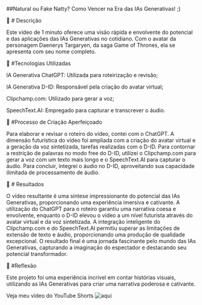 ##Natural ou Fake Natty? Como Vencer na Era das IAs Generativas! ;)

📒 # Descrição

Este vídeo de 1 minuto oferece uma visão rápida e envolvente do potencial e das aplicações das IAs Generativas no cotidiano. Com o avatar da personagem Daenerys Targaryen, da saga Game of Thrones, ela se apresenta com seu nome completo.

🤖 #Tecnologias Utilizadas

IA Generativa ChatGPT: Utilizada para roteirização e revisão;

IA Generativa D-ID: Responsável pela criação do avatar virtual;

Clipchamp.com: Utilizado para gerar a voz;

SpeechText.AI: Empregado para capturar e transcrever o áudio.

🧐 #Processo de Criação Aperfeiçoado

Para elaborar e revisar o roteiro do vídeo, contei com o ChatGPT. A dimensão futurística do vídeo foi ampliada com a criação do avatar virtual e a geração da voz sintetizada, tarefas realizadas com o D-ID. Para contornar a restrição de palavras no modo free do D-ID, utilizei o Clipchamp.com para gerar a voz com um texto mais longo e o SpeechText.AI para capturar o áudio. Para concluir, integrei o áudio no D-ID, aproveitando sua capacidade ilimitada de processamento de áudio.

🚀 # Resultados

O vídeo resultante é uma síntese impressionante do potencial das IAs Generativas, proporcionando uma experiência imersiva e cativante. A utilização do ChatGPT para o roteiro garantiu uma narrativa coesa e envolvente, enquanto o D-ID elevou o vídeo a um nível futurista através do avatar virtual e da voz sintetizada. A integração inteligente do Clipchamp.com e do SpeechText.AI permitiu superar as limitações de extensão de texto e áudio, proporcionando uma produção de qualidade excepcional. O resultado final é uma jornada fascinante pelo mundo das IAs Generativas, capturando a imaginação do espectador e destacando seu potencial transformador.

💭 #Reflexão 

Este projeto foi uma experiência incrível em contar histórias visuais, utilizando as IAs Generativas para criar uma narrativa poderosa e cativante.

Veja meu vídeo do YouTube Shorts ![aqui](https://www.youtube.com/shorts/tZJpbAumpco)